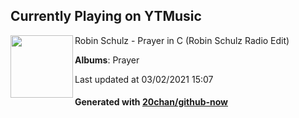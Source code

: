 ## Currently Playing on YTMusic

[<img align="left" width="100" src="https://lh3.googleusercontent.com/qrsPlojGRTO7qR5qfDw7vfSn2MPqJkSrwSRSKFQj6xAVoR400czCls5uq-Im0Z1Gga7HWAFltjYZe5E">](https://music.youtube.com/watch?v=aczouaO5L_k)

Robin Schulz - Prayer in C (Robin Schulz Radio Edit)

**Albums**: Prayer

Last updated at 03/02/2021 15:07

#### Generated with [20chan/github-now](https://github.com/20chan/github-now)


<!--
**20chan/20chan** is a ✨ _special_ ✨ repository because its `README.md` (this file) appears on your GitHub profile.

Here are some ideas to get you started:

- 🔭 I’m currently working on ...
- 🌱 I’m currently learning ...
- 👯 I’m looking to collaborate on ...
- 🤔 I’m looking for help with ...
- 💬 Ask me about ...
- 📫 How to reach me: ...
- 😄 Pronouns: ...
- ⚡ Fun fact: ...
-->
